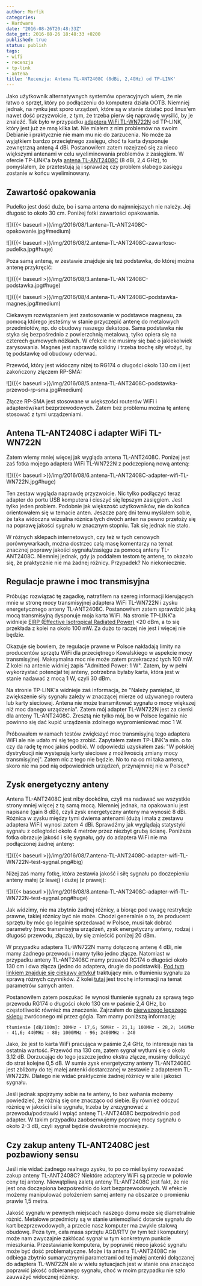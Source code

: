 ```yaml
---
author: Morfik
categories:
- Hardware
date: "2016-08-26T20:48:33Z"
date_gmt: 2016-08-26 18:48:33 +0200
published: true
status: publish
tags:
- wifi
- recenzja
- tp-link
- antena
title: 'Recenzja: Antena TL-ANT2408C (8dBi, 2,4GHz) od TP-LINK'
---
```


Jako użytkownik alternatywnych systemów operacyjnych wiem, że nie łatwo o sprzęt, który po
podłączeniu do komputera działa OOTB. Niemniej jednak, na rynku jest sporo urządzeń, które są w
stanie działać pod linux'em nawet dość przyzwoicie, z tym, że trzeba pierw się naprawdę wysilić, by
je znaleźć. Tak było w przypadku [adaptera WiFi
TL-WN722N](http://www.tp-link.com.pl/products/details/TL-WN722N.html) od TP-LINK, który jest już ze
mną kilka lat. Nie miałem z nim problemów na swoim Debianie i praktycznie nie mam mu nic do
zarzucenia. No może za wyjątkiem bardzo przeciętnego zasięgu, choć ta karta dysponuje zewnętrzną
anteną 4 dBi. Postanowiłem zatem rozejrzeć się za nieco większymi antenami w celu wyeliminowania
problemów z zasięgiem. W ofercie TP-LINK'a była [antena
TL-ANT2408C](http://www.tp-link.com.pl/products/details/cat-5691_TL-ANT2408C.html) (8 dBi, 2,4 GHz),
to pomyślałem, że przetestują ją i sprawdzę czy problem słabego zasięgu zostanie w końcu
wyeliminowany.

<!--more-->
## Zawartość opakowania

Pudełko jest dość duże, bo i sama antena do najmniejszych nie należy. Jej długość to około 30 cm.
Poniżej fotki zawartości
opakowania.

![]({{< baseurl >}}/img/2016/08/1.antena-TL-ANT2408C-opakowanie.jpg#medium)

![]({{< baseurl >}}/img/2016/08/2.antena-TL-ANT2408C-zawartosc-pudelka.jpg#huge)

Poza samą anteną, w zestawie znajduje się też podstawka, do której można antenę przykręcić:

![]({{< baseurl >}}/img/2016/08/3.antena-TL-ANT2408C-podstawka.jpg#huge)

![]({{< baseurl >}}/img/2016/08/4.antena-TL-ANT2408C-podstawka-magnes.jpg#medium)

Ciekawym rozwiązaniem jest zastosowanie w podstawce magnesu, za pomocą którego jesteśmy w stanie
przyczepić antenę do metalowych przedmiotów, np. do obudowy naszego dekstopa. Sama podstawka nie
styka się bezpośrednio z powierzchnią metalową, tylko opiera się na czterech gumowych nóżkach. W
efekcie nie musimy się bać o jakiekolwiek zarysowania. Magnes jest naprawdę solidny i trzeba trochę
siły włożyć, by tę podstawkę od obudowy oderwać.

Przewód, który jest widoczny niżej to RG174 o długości około 130 cm i jest zakończony złączem
RP-SMA:

![]({{< baseurl >}}/img/2016/08/5.antena-TL-ANT2408C-podstawka-przewod-rp-sma.jpg#medium)

Złącze RP-SMA jest stosowane w większości routerów WiFi i adapterów/kart bezprzewodowych. Zatem bez
problemu można tę antenę stosować z tymi urządzeniami.

## Antena TL-ANT2408C i adapter WiFi TL-WN722N

Zatem wiemy mniej więcej jak wygląda antena TL-ANT2408C. Poniżej jest zaś fotka mojego adaptera WiFi
TL-WN722N z podczepioną nową anteną:

![]({{< baseurl >}}/img/2016/08/6.antena-TL-ANT2408C-adapter-wifi-TL-WN722N.jpg#huge)

Ten zestaw wygląda naprawdę przyzwoicie. Nic tylko podłączyć teraz adapter do portu USB komputera i
cieszyć się lepszym zasięgiem. Jest tylko jeden problem. Podobnie jak większość użytkowników, nie do
końca orientowałem się w temacie anten. Jeszcze parę dni temu myślałem sobie, że taka widoczna
wizualna różnica tych dwóch anten na pewno przełoży się na poprawę jakości sygnału w znacznym
stopniu. Tak się jednak nie stało.

W różnych sklepach internetowych, czy też w tych cenowych porównywarkach, można dostrzec całą masę
komentarzy na temat znacznej poprawy jakości sygnału/zasięgu za pomocą anteny TL-ANT2408C. Niemniej
jednak, gdy ja poddałem testom tę antenę, to okazało się, że praktycznie nie ma żadnej różnicy.
Przypadek? No niekoniecznie.

## Regulacje prawne i moc transmisyjna

Próbując rozwiązać tę zagadkę, natrafiłem na szereg informacji kierujących mnie w stronę mocy
transmisyjnej adaptera WiFi TL-WN722N i zysku energetycznego anteny TL-ANT2408C. Postanowiłem zatem
sprawdzić jaką mocą transmisyjną dysponuje moja karta WiFi. Na stronie TP-LINK'a widnieje [EIRP
(Effective Isotropical Radiated Power)](https://pl.wikipedia.org/wiki/EIRP) \<20 dBm, a to się
przekłada z kolei na około 100 mW. Za dużo to raczej nie jest i więcej nie będzie.

Okazuje się bowiem, że regulacje prawne w Polsce nakładają limity na producentów sprzętu WiFi dla
przeciętnego Kowalskiego w aspekcie mocy transmisyjnej. Maksymalna moc nie może zatem przekraczać
tych 100 mW. Z kolei na antenie widniej zapis "Admitted Power: 1 W". Zatem, by w pełni wykorzystać
potencjał tej anteny, potrzebna byłaby karta, która jest w stanie nadawać z mocą 1 W, czyli 30 dBm.

Na stronie TP-LINK'a widnieje zaś informacja, że "Należy pamiętać, iż zwiększenie siły sygnału
zależy w znaczącej mierze od używanego routera lub karty sieciowej. Antena nie może transmitować
sygnału o mocy większej niż moc danego urządzenia". Zatem mój adapter TL-WN722N jest za cienki dla
anteny TL-ANT2408C. Zresztą nie tylko mój, bo w Polsce legalnie nie powinno się dać kupić urządzenia
zdolnego wypromieniować moc 1 W.

Próbowałem w ramach testów zwiększyć moc transmisyjną tego adaptera WiFi ale nie udało mi się tego
zrobić. Zapytałem zatem TP-LINK'a min. o to czy da radę tę moc jakoś podbić. W odpowiedzi uzyskałem
zaś: "W polskiej dystrybucji nie występują karty sieciowe z możliwością zmiany mocy transmisyjnej".
Zatem nic z tego nie będzie. No to na co mi taka antena, skoro nie ma pod nią odpowiednich urządzeń,
przynajmniej nie w Polsce?

## Zysk energetyczny anteny

Antena TL-ANT2408C jest niby dookólna, czyli ma nadawać we wszystkie strony mniej więcej z tą samą
mocą. Niemniej jednak, na opakowaniu jest napisane (gain 8 dBi), czyli zysk energetyczny anteny ma
wynosić 8 dBi. Różnica w zysku między tymi dwiema antenami (dużą i mała z zestawu adaptera WiFi)
wynosi zatem 4 dBi. Sprawdźmy jak wyglądają statystyki sygnału z odległości około 4 metrów przez
niezbyt grubą ścianę. Poniższa fotka obrazuje jakość i siłę sygnału, gdy do adaptera WiFi nie ma
podłączonej żadnej anteny:

![]({{< baseurl >}}/img/2016/08/7.antena-TL-ANT2408C-adapter-wifi-TL-WN722N-test-sygnal.png#big)

Niżej zaś mamy fotkę, która zestawia jakość i siłę sygnału po doczepieniu anteny małej (z lewej) i
dużej (z prawej):

![]({{< baseurl >}}/img/2016/08/8.antena-TL-ANT2408C-adapter-wifi-TL-WN722N-test-sygnal.png#huge)

Jak widzimy, nie ma zbytnio żadnej różnicy, a biorąc pod uwagę restrykcje prawne, takiej różnicy być
nie może. Chodzi generalnie o to, że producent sprzętu by móc go legalnie sprzedawać w Polsce, musi
tak dobrać parametry (moc transmisyjna urządzeń, zysk energetyczny anteny, rodzaj i długość
przewodu, złącza), by się zmieścić poniżej 20 dBm.

W przypadku adaptera TL-WN722N mamy dołączoną antenę 4 dBi, nie mamy żadnego przewodu i mamy tylko
jedno złącze. Natomiast w przypadku anteny TL-ANT2408C mamy przewód RG174 o długości około 130 cm i
dwa złącza (jedno do adaptera, drugie do podstawki). [Pod tym linkiem znajduje się ciekawy
artykuł](http://www.dipol.com.pl/poradnik_instalatora_wlan_bib86.htm) traktujący min. o tłumieniu
sygnału za sprawą różnych czynników. Z kolei [tutaj](http://www.tp-link.com.pl/faq-3.html) jest
trochę informacji na temat parametrów samych anten.

Postanowiłem zatem poszukać ile wynosi tłumienie sygnału za sprawą tego przewodu RG174 o długości
około 130 cm w paśmie 2,4 GHz, bo częstotliwość również ma znaczenie. Zajrzałem do [pierwszego
lepszego sklepu](https://sklep.avt.pl/przewod-koncentryczny-rg174-50om-kab0031.html) zwróconego mi
przez gógla. Tam mamy poniższą informację:

    tłumienie [dB/100m]: 30MHz - 17,6; 50MHz - 21,1; 100MHz - 28,2; 146MHz - 41,6; 440MHz - 80; 1000MHz - 96; 2400MHz - 240

Jako, że jest to karta WiFi pracująca w paśmie 2,4 GHz, to interesuje nas ta ostatnia wartość.
Przewód ma 130 cm, zatem sygnał wytłumi się o około 3,12 dB. Dorzucając do tego jeszcze jedno
ekstra złącze, musimy doliczyć do strat kolejne 0,5 dB. W sumie zysk energetyczny anteny TL-ANT2408C
jest zbliżony do tej małej antenki dostarczanej w zestawie z adapterem TL-WN722N. Dlatego nie widać
praktycznie żadnej różnicy w sile i jakości sygnału.

Jeśli jednak spojrzymy sobie na te anteny, to bez wahania możemy powiedzieć, że różnią się one
znacząco od siebie. By również odczuć różnicę w jakości i sile sygnału, trzeba by zrezygnować z
przewodu/podstawki i wpiąć antenę TL-ANT2408C bezpośrednio pod adapter. W takim przypadku
zaobserwujemy poprawę mocy sygnału o około 2-3 dB, czyli sygnał będzie dwukrotnie mocniejszy.

## Czy zakup anteny TL-ANT2408C jest pozbawiony sensu

Jeśli nie widać żadnego realnego zysku, to po co mielibyśmy rozważać zakup anteny TL-ANT2408C?
Niektóre adaptery WiFi są przecie w połowie ceny tej anteny. Niewątpliwą zaletą anteny TL-ANT2408C
jest fakt, że nie jest ona doczepiona bezpośrednio do kart bezprzewodowych. W efekcie możemy
manipulować położeniem samej anteny na obszarze o promieniu prawie 1,5 metra.

Jakość sygnału w pewnych miejscach naszego domu może się diametralnie różnić. Metalowe przedmioty są
w stanie uniemożliwić dotarcie sygnału do kart bezprzewodowych, a przecie nasz komputer ma zwykle
stalową obudowę. Poza tym, cała masa sprzętu AGD/RTV (w tym też i komputery) może nam zwyczajnie
zakłócać sygnał w tym konkretnym punkcie mieszkania. Przestawianie komputera, by poprawić nieco
jakość sygnału może być dość problematyczne. Może i ta antena TL-ANT2408C nie odbiega zbytnio
sumarycznymi parametrami od tej małej antenki dołączanej do adaptera TL-WN722N ale w wielu
sytuacjach jest w stanie ona znacząco poprawić jakość odbieranego sygnału, choć w moim przypadku nie
szło zauważyć widocznej różnicy.
